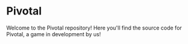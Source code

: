 # Pivotal
Welcome to the Pivotal repository! Here you'll find the source code for Pivotal, a game in development by us! 